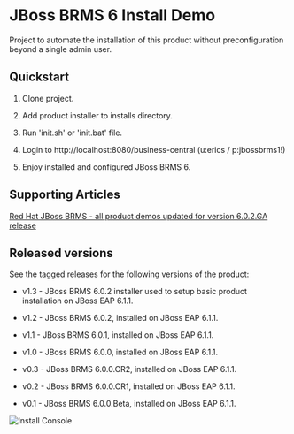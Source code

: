 JBoss BRMS 6 Install Demo 
=========================

Project to automate the installation of this product without preconfiguration beyond a single admin user.

Quickstart
----------

1. Clone project.

2. Add product installer to installs directory.

3. Run 'init.sh' or 'init.bat' file.

4. Login to http://localhost:8080/business-central  (u:erics / p:jbossbrms1!)

5. Enjoy installed and configured JBoss BRMS 6.


Supporting Articles
-------------------

[Red Hat JBoss BRMS - all product demos updated for version 6.0.2.GA release](http://www.schabell.org/2014/07/redhat-jboss-brms-product-demos-6.0.2-updated.html)


Released versions
-----------------

See the tagged releases for the following versions of the product:

- v1.3 - JBoss BRMS 6.0.2 installer used to setup basic product installation on JBoss EAP 6.1.1.

- v1.2 - JBoss BRMS 6.0.2, installed on JBoss EAP 6.1.1.

- v1.1 - JBoss BRMS 6.0.1, installed on JBoss EAP 6.1.1.

- v1.0 - JBoss BRMS 6.0.0, installed on JBoss EAP 6.1.1.

- v0.3 - JBoss BRMS 6.0.0.CR2, installed on JBoss EAP 6.1.1.

- v0.2 - JBoss BRMS 6.0.0.CR1, installed on JBoss EAP 6.1.1.

- v0.1 - JBoss BRMS 6.0.0.Beta, installed on JBoss EAP 6.1.1.


![Install Console](https://github.com/eschabell/brms-install-demo/blob/master/support/install-console.png?raw=true)

